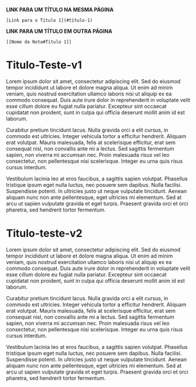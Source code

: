 **LINK PARA UM TÍTULO NA MESMA PÁGINA**
```
[Link para o Título 1](#título-1)
```

**LINK PARA UM TÍTULO EM OUTRA PÁGINA**
```
[[Nome da Nota#Título 1]]
```
# Titulo-Teste-v1

Lorem ipsum dolor sit amet, consectetur adipiscing elit. Sed do eiusmod tempor incididunt ut labore et dolore magna aliqua. Ut enim ad minim veniam, quis nostrud exercitation ullamco laboris nisi ut aliquip ex ea commodo consequat. Duis aute irure dolor in reprehenderit in voluptate velit esse cillum dolore eu fugiat nulla pariatur. Excepteur sint occaecat cupidatat non proident, sunt in culpa qui officia deserunt mollit anim id est laborum.

Curabitur pretium tincidunt lacus. Nulla gravida orci a elit cursus, in commodo est ultricies. Integer vehicula tortor a efficitur hendrerit. Aliquam erat volutpat. Mauris malesuada, felis at scelerisque efficitur, erat sem consequat nisl, non convallis ante mi a lectus. Sed sagittis fermentum sapien, non viverra mi accumsan nec. Proin malesuada risus vel leo consectetur, non pellentesque nisi scelerisque. Integer eu urna quis risus cursus interdum.

Vestibulum lacinia leo at eros faucibus, a sagittis sapien volutpat. Phasellus tristique ipsum eget nulla luctus, nec posuere sem dapibus. Nulla facilisi. Suspendisse potenti. In ultricies justo ut neque vulputate tincidunt. Aenean aliquam nunc non ante pellentesque, eget ultricies mi elementum. Sed at arcu ut sapien vulputate gravida et eget turpis. Praesent gravida orci et orci pharetra, sed hendrerit tortor fermentum.

# Titulo-teste-v2

Lorem ipsum dolor sit amet, consectetur adipiscing elit. Sed do eiusmod tempor incididunt ut labore et dolore magna aliqua. Ut enim ad minim veniam, quis nostrud exercitation ullamco laboris nisi ut aliquip ex ea commodo consequat. Duis aute irure dolor in reprehenderit in voluptate velit esse cillum dolore eu fugiat nulla pariatur. Excepteur sint occaecat cupidatat non proident, sunt in culpa qui officia deserunt mollit anim id est laborum.

Curabitur pretium tincidunt lacus. Nulla gravida orci a elit cursus, in commodo est ultricies. Integer vehicula tortor a efficitur hendrerit. Aliquam erat volutpat. Mauris malesuada, felis at scelerisque efficitur, erat sem consequat nisl, non convallis ante mi a lectus. Sed sagittis fermentum sapien, non viverra mi accumsan nec. Proin malesuada risus vel leo consectetur, non pellentesque nisi scelerisque. Integer eu urna quis risus cursus interdum.

Vestibulum lacinia leo at eros faucibus, a sagittis sapien volutpat. Phasellus tristique ipsum eget nulla luctus, nec posuere sem dapibus. Nulla facilisi. Suspendisse potenti. In ultricies justo ut neque vulputate tincidunt. Aenean aliquam nunc non ante pellentesque, eget ultricies mi elementum. Sed at arcu ut sapien vulputate gravida et eget turpis. Praesent gravida orci et orci pharetra, sed hendrerit tortor fermentum.